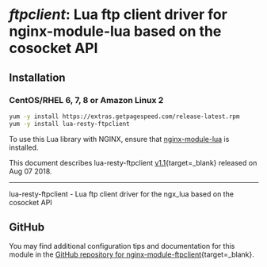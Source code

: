 # *ftpclient*: Lua ftp client driver for nginx-module-lua based on the cosocket API


## Installation

### CentOS/RHEL 6, 7, 8 or Amazon Linux 2

```bash
yum -y install https://extras.getpagespeed.com/release-latest.rpm
yum -y install lua-resty-ftpclient
```


To use this Lua library with NGINX, ensure that [nginx-module-lua](modules/lua.md) is installed.

This document describes lua-resty-ftpclient [v1.1](https://github.com/hongliang5316/lua-resty-ftpclient/releases/tag/v1.1){target=_blank} 
released on Aug 07 2018.
    
<hr />
lua-resty-ftpclient - Lua ftp client driver for the ngx_lua based on the cosocket API

## GitHub

You may find additional configuration tips and documentation for this module in the [GitHub repository for 
nginx-module-ftpclient](https://github.com/hongliang5316/lua-resty-ftpclient){target=_blank}.
